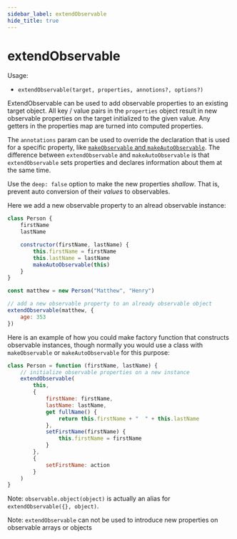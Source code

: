 ```yaml
---
sidebar_label: extendObservable
hide_title: true
---
```


# extendObservable

Usage:

-   `extendObservable(target, properties, annotions?, options?)`

ExtendObservable can be used to add observable properties to an existing target object.
All key / value pairs in the `properties` object result in new observable properties on the target initialized to the given value. Any getters in the properties map are turned into computed properties.

The `annotations` param can be used to override the declaration that is used for a specific property, like [`makeObservable` and `makeAutoObservable`](make-observable.md). The difference between `extendObservable` and `makeAutoObservable` is that `extendObservable` sets properties and declares information about them at the same time.

Use the `deep: false` option to make the new properties _shallow_. That is, prevent auto conversion of their _values_ to observables.

Here we add a new observable property to an alread observable instance:

```javascript
class Person {
    firstName
    lastName

    constructor(firstName, lastName) {
        this.firstName = firstName
        this.lastName = lastName
        makeAutoObservable(this)
    }
}

const matthew = new Person("Matthew", "Henry")

// add a new observable property to an already observable object
extendObservable(matthew, {
    age: 353
})
```

Here is an example of how you could make factory function that constructs
observable instances, though normally you would use a class with `makeObservable` or `makeAutoObservable` for this purpose:

```javascript
class Person = function (firstName, lastName) {
    // initialize observable properties on a new instance
    extendObservable(
        this,
        {
            firstName: firstName,
            lastName: lastName,
            get fullName() {
                return this.firstName + "  " + this.lastName
            },
            setFirstName(firstName) {
                this.firstName = firstName
            }
        },
        {
            setFirstName: action
        }
    )
}
```

Note: `observable.object(object)` is actually an alias for `extendObservable({}, object)`.

Note: `extendObservable` can not be used to introduce new properties on observable arrays or objects
